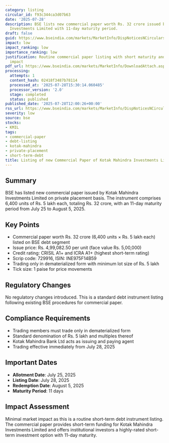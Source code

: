 ```yaml
---
category: listing
circular_id: f93c344ca3d07b63
date: '2025-07-28'
description: BSE lists new commercial paper worth Rs. 32 crore issued by Kotak Mahindra
  Investments Limited with 11-day maturity period.
draft: false
guid: https://www.bseindia.com/markets/MarketInfo/DispNoticesNCirculars.aspx?Noticeid={09750B58-FEF3-4693-85E2-6E32C4D5F711}&noticeno=20250728-43&dt=07/28/2025&icount=43&totcount=66&flag=0
impact: low
impact_ranking: low
importance_ranking: low
justification: Routine commercial paper listing with short maturity and limited market
  impact
pdf_url: https://www.bseindia.com/markets/MarketInfo/DownloadAttach.aspx?id=20250728-43&attachedId=
processing:
  attempts: 1
  content_hash: 02418f3487b78114
  processed_at: '2025-07-28T15:30:14.060485'
  processor_version: '2.0'
  stage: completed
  status: published
published_date: '2025-07-28T12:00:26+00:00'
rss_url: https://www.bseindia.com/markets/MarketInfo/DispNoticesNCirculars.aspx?Noticeid={09750B58-FEF3-4693-85E2-6E32C4D5F711}&noticeno=20250728-43&dt=07/28/2025&icount=43&totcount=66&flag=0
severity: low
source: bse
stocks:
- KMIL
tags:
- commercial-paper
- debt-listing
- kotak-mahindra
- private-placement
- short-term-debt
title: Listing of new Commercial Paper of Kotak Mahindra Investments Limited
---
```


## Summary

BSE has listed new commercial paper issued by Kotak Mahindra Investments Limited on private placement basis. The instrument comprises 6,400 units of Rs. 5 lakh each, totaling Rs. 32 crore, with an 11-day maturity period from July 25 to August 5, 2025.

## Key Points

- Commercial paper worth Rs. 32 crore (6,400 units × Rs. 5 lakh each) listed on BSE debt segment
- Issue price: Rs. 4,99,082.50 per unit (face value Rs. 5,00,000)
- Credit rating: CRISIL A1+ and ICRA A1+ (highest short-term rating)
- Scrip code: 729916, ISIN: INE975F14B59
- Trading only in dematerialized form with minimum lot size of Rs. 5 lakh
- Tick size: 1 paise for price movements

## Regulatory Changes

No regulatory changes introduced. This is a standard debt instrument listing following existing BSE procedures for commercial paper.

## Compliance Requirements

- Trading members must trade only in dematerialized form
- Standard denomination of Rs. 5 lakh and multiples thereof
- Kotak Mahindra Bank Ltd acts as issuing and paying agent
- Trading effective immediately from July 28, 2025

## Important Dates

- **Allotment Date**: July 25, 2025
- **Listing Date**: July 28, 2025
- **Redemption Date**: August 5, 2025
- **Maturity Period**: 11 days

## Impact Assessment

Minimal market impact as this is a routine short-term debt instrument listing. The commercial paper provides short-term funding for Kotak Mahindra Investments Limited and offers institutional investors a highly-rated short-term investment option with 11-day maturity.